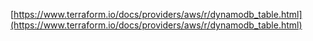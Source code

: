 [https://www.terraform.io/docs/providers/aws/r/dynamodb_table.html](https://www.terraform.io/docs/providers/aws/r/dynamodb_table.html)
